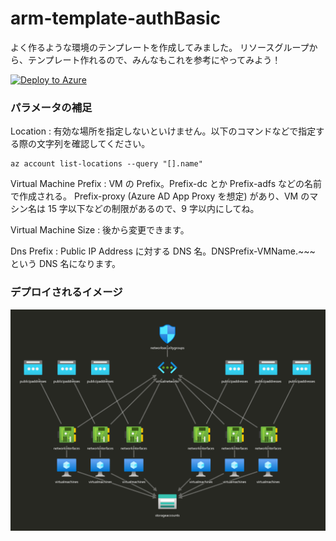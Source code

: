 # arm-template-authBasic

よく作るような環境のテンプレートを作成してみました。
リソースグループから、テンプレート作れるので、みんなもこれを参考にやってみよう！


[![Deploy to Azure](https://aka.ms/deploytoazurebutton)](https://portal.azure.com/#create/Microsoft.Template/uri/https%3a%2f%2fraw.githubusercontent.com%2fryuya-M%2farm-template-authBasic%2fmaster%2fvm-myenv-template-ver3.json)

### パラメータの補足

Location : 有効な場所を指定しないといけません。以下のコマンドなどで指定する際の文字列を確認してください。
```
az account list-locations --query "[].name"
```

Virtual Machine Prefix : VM の Prefix。Prefix-dc とか Prefix-adfs などの名前で作成される。
Prefix-proxy (Azure AD App Proxy を想定) があり、VM のマシン名は 15 字以下などの制限があるので、9 字以内にしてね。

Virtual Machine Size : 後から変更できます。

Dns Prefix : Public IP Address に対する DNS 名。DNSPrefix-VMName.<reagion>~~~ という DNS 名になります。
  
### デプロイされるイメージ

![](./armViewer.png)

